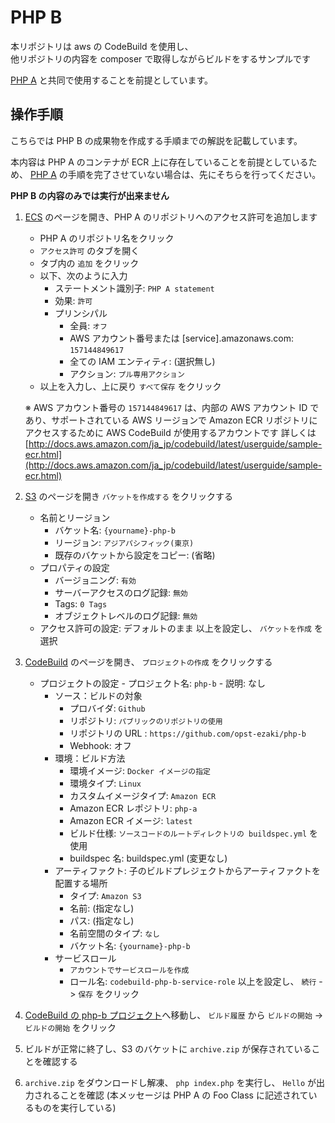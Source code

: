 # PHP B

本リポジトリは aws の CodeBuild を使用し、  
他リポジトリの内容を composer で取得しながらビルドをするサンプルです

[PHP A](https://github.com/opst-ezaki/php-a) と共同で使用することを前提としています。

## 操作手順

こちらでは PHP B の成果物を作成する手順までの解説を記載しています。

本内容は PHP A のコンテナが ECR 上に存在していることを前提としているため、 [PHP A](https://github.com/opst-ezaki/php-a) の手順を完了させていない場合は、先にそちらを行ってください。

**PHP B の内容のみでは実行が出来ません**

1. [ECS](https://ap-northeast-1.console.aws.amazon.com/ecs/home?region=ap-northeast-1#/repositories) のページを開き、PHP A のリポジトリへのアクセス許可を追加します
    - PHP A のリポジトリ名をクリック
    - `アクセス許可` のタブを開く
    - タブ内の `追加` をクリック
    - 以下、次のように入力
        - ステートメント識別子: `PHP A statement`
        - 効果: `許可`
        - プリンシパル
            - 全員: `オフ`
            - AWS アカウント番号または [service].amazonaws.com: `157144849617`
            - 全ての IAM エンティティ: (選択無し)
            - アクション: `プル専用アクション`
    - 以上を入力し、上に戻り `すべて保存` をクリック
    
    ※ AWS アカウント番号の `157144849617` は、内部の AWS アカウント ID であり、サポートされている AWS リージョンで Amazon ECR リポジトリにアクセスするために AWS CodeBuild が使用するアカウントです
    詳しくは [http://docs.aws.amazon.com/ja_jp/codebuild/latest/userguide/sample-ecr.html](http://docs.aws.amazon.com/ja_jp/codebuild/latest/userguide/sample-ecr.html)

1. [S3](https://s3.console.aws.amazon.com/s3/home?region=ap-northeast-1) のページを開き `バケットを作成する` をクリックする
    - 名前とリージョン
        - バケット名: `{yourname}-php-b`
        - リージョン: `アジアパシフィック(東京)`
        - 既存のバケットから設定をコピー: (省略)
    -  プロパティの設定
        - バージョニング: `有効`
        - サーバーアクセスのログ記録: `無効`
        - Tags: `0 Tags`
        - オブジェクトレベルのログ記録: `無効`
    - アクセス許可の設定: デフォルトのまま
    以上を設定し、 `バケットを作成` を選択

1. [CodeBuild](https://ap-northeast-1.console.aws.amazon.com/codebuild/home?region=ap-northeast-1#/projects) のページを開き、 `プロジェクトの作成` をクリックする
    - プロジェクトの設定
            - プロジェクト名: `php-b`
            - 説明: なし
        - ソース：ビルドの対象
            - プロバイダ: `Github`
            - リポジトリ: `パブリックのリポジトリの使用`
            - リポジトリの URL : `https://github.com/opst-ezaki/php-b`
            - Webhook: オフ
        - 環境：ビルド方法
            - 環境イメージ: `Docker イメージの指定`
            - 環境タイプ: `Linux`
            - カスタムイメージタイプ: `Amazon ECR`
            - Amazon ECR レポジトリ: `php-a`
            - Amazon ECR イメージ: `latest`
            - ビルド仕様: `ソースコードのルートディレクトリの buildspec.yml` を使用
            - buildspec 名: buildspec.yml (変更なし)
        - アーティファクト: 子のビルドプレジェクトからアーティファクトを配置する場所
            - タイプ: `Amazon S3`
            - 名前: (指定なし)
            - パス: (指定なし)
            - 名前空間のタイプ: `なし`
            - バケット名: `{yourname}-php-b`
        - サービスロール
            - `アカウントでサービスロールを作成`
            - ロール名: `codebuild-php-b-service-role`
        以上を設定し、 `続行` -> `保存` をクリック

1. [CodeBuild の php-b プロジェクト](https://ap-northeast-1.console.aws.amazon.com/codebuild/home?region=ap-northeast-1#/projects/php-b/view)へ移動し、 `ビルド履歴` から `ビルドの開始` -> `ビルドの開始` をクリック

1. ビルドが正常に終了し、S3 のバケットに `archive.zip` が保存されていることを確認する

1. `archive.zip` をダウンロードし解凍、 `php index.php` を実行し、 `Hello` が出力されることを確認 (本メッセージは PHP A の Foo Class に記述されているものを実行している)